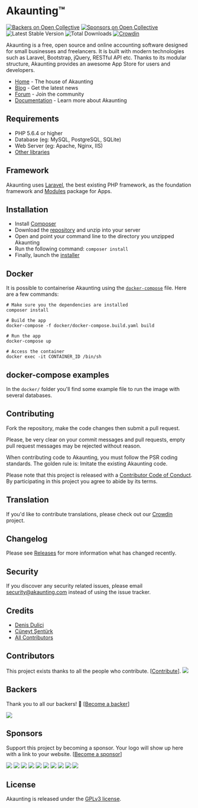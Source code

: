 # Akaunting™

[![Backers on Open Collective](https://opencollective.com/akaunting/backers/badge.svg)](#backers) [![Sponsors on Open Collective](https://opencollective.com/akaunting/sponsors/badge.svg)](#sponsors) ![Latest Stable Version](https://img.shields.io/github/release/akaunting/akaunting.svg) ![Total Downloads](https://img.shields.io/github/downloads/akaunting/akaunting/total.svg) [![Crowdin](https://d322cqt584bo4o.cloudfront.net/akaunting/localized.svg)](https://crowdin.com/project/akaunting)

Akaunting is a free, open source and online accounting software designed for small businesses and freelancers. It is built with modern technologies such as Laravel, Bootstrap, jQuery, RESTful API etc. Thanks to its modular structure, Akaunting provides an awesome App Store for users and developers.

* [Home](https://akaunting.com) - The house of Akaunting
* [Blog](https://akaunting.com/blog) - Get the latest news
* [Forum](https://akaunting.com/forum) - Join the community
* [Documentation](https://akaunting.com/docs) - Learn more about Akaunting

## Requirements

* PHP 5.6.4 or higher
* Database (eg: MySQL, PostgreSQL, SQLite)
* Web Server (eg: Apache, Nginx, IIS)
* [Other libraries](https://akaunting.com/docs/requirements)

## Framework

Akaunting uses [Laravel](http://laravel.com), the best existing PHP framework, as the foundation framework and [Modules](https://nwidart.com/laravel-modules) package for Apps.

## Installation

  * Install [Composer](https://getcomposer.org/download)
  * Download the [repository](https://github.com/akaunting/akaunting/archive/master.zip) and unzip into your server
  * Open and point your command line to the directory you unzipped Akaunting
  * Run the following command: `composer install`
  * Finally, launch the [installer](https://akaunting.com/docs/installation)

## Docker

It is possible to containerise Akaunting using the [`docker-compose`](docker/docker-compose.build.yaml) file. Here are a few commands:

```
# Make sure you the dependencies are installed
composer install

# Build the app
docker-compose -f docker/docker-compose.build.yaml build

# Run the app
docker-compose up

# Access the container
docker exec -it CONTAINER_ID /bin/sh
```

## docker-compose examples
In the `docker/` folder you'll find some example file to run the image with several databases. 

## Contributing

Fork the repository, make the code changes then submit a pull request.

Please, be very clear on your commit messages and pull requests, empty pull request messages may be rejected without reason.

When contributing code to Akaunting, you must follow the PSR coding standards. The golden rule is: Imitate the existing Akaunting code.

Please note that this project is released with a [Contributor Code of Conduct](https://akaunting.com/conduct). By participating in this project you agree to abide by its terms.

## Translation

If you'd like to contribute translations, please check out our [Crowdin](https://crowdin.com/project/akaunting) project.

## Changelog

Please see [Releases](../../releases) for more information what has changed recently.

## Security

If you discover any security related issues, please email security@akaunting.com instead of using the issue tracker.

## Credits

- [Denis Duliçi](https://github.com/denisdulici)
- [Cüneyt Şentürk](https://github.com/cuneytsenturk)
- [All Contributors](../../contributors)

## Contributors

This project exists thanks to all the people who contribute. [[Contribute](CONTRIBUTING.md)].
<a href="graphs/contributors"><img src="https://opencollective.com/akaunting/contributors.svg?width=890&button=false" /></a>


## Backers

Thank you to all our backers! 🙏 [[Become a backer](https://opencollective.com/akaunting#backer)]

<a href="https://opencollective.com/akaunting#backers" target="_blank"><img src="https://opencollective.com/akaunting/backers.svg?width=890"></a>


## Sponsors

Support this project by becoming a sponsor. Your logo will show up here with a link to your website. [[Become a sponsor](https://opencollective.com/akaunting#sponsor)]

<a href="https://opencollective.com/akaunting/sponsor/0/website" target="_blank"><img src="https://opencollective.com/akaunting/sponsor/0/avatar.svg"></a>
<a href="https://opencollective.com/akaunting/sponsor/1/website" target="_blank"><img src="https://opencollective.com/akaunting/sponsor/1/avatar.svg"></a>
<a href="https://opencollective.com/akaunting/sponsor/2/website" target="_blank"><img src="https://opencollective.com/akaunting/sponsor/2/avatar.svg"></a>
<a href="https://opencollective.com/akaunting/sponsor/3/website" target="_blank"><img src="https://opencollective.com/akaunting/sponsor/3/avatar.svg"></a>
<a href="https://opencollective.com/akaunting/sponsor/4/website" target="_blank"><img src="https://opencollective.com/akaunting/sponsor/4/avatar.svg"></a>
<a href="https://opencollective.com/akaunting/sponsor/5/website" target="_blank"><img src="https://opencollective.com/akaunting/sponsor/5/avatar.svg"></a>
<a href="https://opencollective.com/akaunting/sponsor/6/website" target="_blank"><img src="https://opencollective.com/akaunting/sponsor/6/avatar.svg"></a>
<a href="https://opencollective.com/akaunting/sponsor/7/website" target="_blank"><img src="https://opencollective.com/akaunting/sponsor/7/avatar.svg"></a>
<a href="https://opencollective.com/akaunting/sponsor/8/website" target="_blank"><img src="https://opencollective.com/akaunting/sponsor/8/avatar.svg"></a>
<a href="https://opencollective.com/akaunting/sponsor/9/website" target="_blank"><img src="https://opencollective.com/akaunting/sponsor/9/avatar.svg"></a>



## License

Akaunting is released under the [GPLv3 license](LICENSE.txt).

